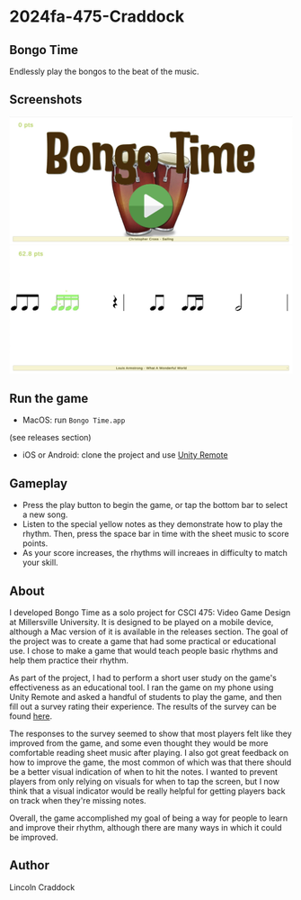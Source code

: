 # 2024fa-475-Craddock

## Bongo Time
Endlessly play the bongos to the beat of the music.

## Screenshots
![tutorial_screenshot Image](./screenshot1.jpg)
![staffConfig_screenshot Image](./screenshot2.jpg)

## Run the game
- MacOS: run ``Bongo Time.app``

(see releases section)
- iOS or Android: clone the project and use [Unity Remote](https://docs.unity3d.com/Manual/UnityRemote5.html)

## Gameplay
- Press the play button to begin the game, or tap the bottom bar to select a new song.
- Listen to the special yellow notes as they demonstrate how to play the rhythm. Then, press the space bar in time with the sheet music to score points.
- As your score increases, the rhythms will increaes in difficulty to match your skill.

## About
I developed Bongo Time as a solo project for CSCI 475: Video Game Design at Millersville University. It is designed to be played on a mobile device, although a Mac version of it is available in the releases section. The goal of the project was to create a game that had some practical or educational use. I chose to make a game that would teach people basic rhythms and help them practice their rhythm.

As part of the project, I had to perform a short user study on the game's effectiveness as an educational tool. I ran the game on my phone using Unity Remote and asked a handful of students to play the game, and then fill out a survey rating their experience. The results of the survey can be found [here](https://docs.google.com/spreadsheets/d/1UNXNWJFp-mhDUEtBb-eGues1iPa3qvLgrb0GtTpbiLI/edit?usp=sharing).

The responses to the survey seemed to show that most players felt like they improved from the game, and some even thought they would be more comfortable reading sheet music after playing. I also got great feedback on how to improve the game, the most common of which was that there should be a better visual indication of when to hit the notes. I wanted to prevent players from only relying on visuals for when to tap the screen, but I now think that a visual indicator would be really helpful for getting players back on track when they're missing notes.

Overall, the game accomplished my goal of being a way for people to learn and improve their rhythm, although there are many ways in which it could be improved. 

## Author
Lincoln Craddock
